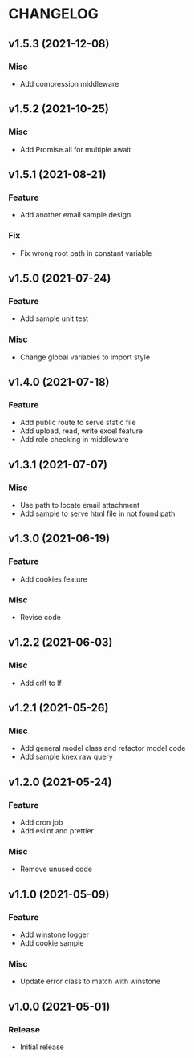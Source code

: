 # CHANGELOG

## v1.5.3 (2021-12-08)
### Misc
* Add compression middleware

## v1.5.2 (2021-10-25)
### Misc
* Add Promise.all for multiple await

## v1.5.1 (2021-08-21)
### Feature
* Add another email sample design
### Fix
* Fix wrong root path in constant variable

## v1.5.0 (2021-07-24)
### Feature
* Add sample unit test
### Misc
* Change global variables to import style

## v1.4.0 (2021-07-18)
### Feature
* Add public route to serve static file
* Add upload, read, write excel feature
* Add role checking in middleware

## v1.3.1 (2021-07-07)
### Misc
* Use path to locate email attachment
* Add sample to serve html file in not found path

## v1.3.0 (2021-06-19)
### Feature
* Add cookies feature
### Misc
* Revise code

## v1.2.2 (2021-06-03)
### Misc
* Add crlf to lf

## v1.2.1 (2021-05-26)
### Misc
* Add general model class and refactor model code
* Add sample knex raw query

## v1.2.0 (2021-05-24)
### Feature
* Add cron job
* Add eslint and prettier
### Misc
* Remove unused code

## v1.1.0 (2021-05-09)
### Feature
* Add winstone logger
* Add cookie sample
### Misc
* Update error class to match with winstone

## v1.0.0 (2021-05-01)
### Release
* Initial release
